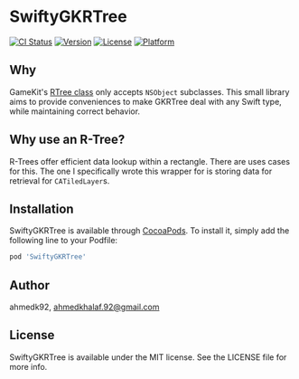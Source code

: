 # SwiftyGKRTree

[![CI Status](https://img.shields.io/travis/ahmedk92/SwiftyGKRTree.svg?style=flat)](https://travis-ci.org/ahmedk92/SwiftyGKRTree)
[![Version](https://img.shields.io/cocoapods/v/SwiftyGKRTree.svg?style=flat)](https://cocoapods.org/pods/SwiftyGKRTree)
[![License](https://img.shields.io/cocoapods/l/SwiftyGKRTree.svg?style=flat)](https://cocoapods.org/pods/SwiftyGKRTree)
[![Platform](https://img.shields.io/cocoapods/p/SwiftyGKRTree.svg?style=flat)](https://cocoapods.org/pods/SwiftyGKRTree)

## Why

GameKit's [RTree class](https://developer.apple.com/documentation/gameplaykit/gkrtree) only accepts `NSObject` subclasses.
This small library aims to provide conveniences to make GKRTree deal with any Swift type, while maintaining correct behavior.

## Why use an R-Tree?
R-Trees offer efficient data lookup within a rectangle.
There are uses cases for this.
The one I specifically wrote this wrapper for is storing data for retrieval for `CATiledLayer`s. 


## Installation

SwiftyGKRTree is available through [CocoaPods](https://cocoapods.org). To install
it, simply add the following line to your Podfile:

```ruby
pod 'SwiftyGKRTree'
```

## Author

ahmedk92, ahmedkhalaf.92@gmail.com

## License

SwiftyGKRTree is available under the MIT license. See the LICENSE file for more info.
